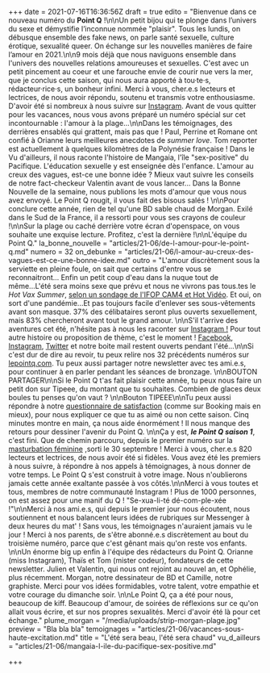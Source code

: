 +++
date = 2021-07-16T16:36:56Z
draft = true
edito = "Bienvenue dans ce nouveau numéro du **Point Q** !\n\nUn petit bijou qui te plonge dans l’univers du sexe et démystifie l’inconnue nommée \"plaisir\". Tous les lundis, on débusque ensemble des fake news, on parle santé sexuelle, culture érotique, sexualité queer. On échange sur les nouvelles manières de faire l’amour en 2021.\n\n9 mois déjà que nous naviguons ensemble dans l'univers des nouvelles relations amoureuses et sexuelles. C'est avec un petit pincement au coeur et une farouche envie de courir nue vers la mer, que je conclus cette saison, qui nous aura apporté à tou·te·s, rédacteur·rice·s, un bonheur infini. Merci à vous, cher.e.s lecteurs et lectrices, de nous avoir répondu, soutenu et transmis votre enthousiasme. D'avoir été si nombreux à nous suivre sur [Instagram](https://www.instagram.com/lepoint.q/). Avant de vous quitter pour les vacances, nous vous avons préparé un numéro spécial sur cet incontournable : l'amour à la plage...\n\nDans les témoignages, des derrières ensablés qui grattent, mais pas que ! Paul, Perrine et Romane ont confié à Orianne leurs meilleures anecdotes de _summer love_. Tom reporter est actuellement à quelques kilomètres de la Polynésie française ! Dans le Vu d'ailleurs, il nous raconte l'histoire de Mangaia, l'île \"sex-positive\" du Pacifique. L'éducation sexuelle y est enseignée dès l'enfance. L'amour au creux des vagues, est-ce une bonne idée ? Mieux vaut suivre les conseils de notre fact-checkeur Valentin avant de vous lancer... Dans la Bonne Nouvelle de la semaine, nous publions les mots d'amour que vous nous avez envoyé. Le Point Q rougit, il vous fait des bisous salés ! \n\nPour conclure cette année, rien de tel qu'une BD sable chaud de Morgan. Exilé dans le Sud de la France, il a ressorti pour vous ses crayons de couleur !\n\nSur la plage ou caché derrière votre écran d'openspace, on vous souhaite une exquise lecture. Profitez, c'est la dernière !\n\nL'équipe du Point Q."
la_bonne_nouvelle = "articles/21-06/de-l-amour-pour-le-point-q.md"
numero = 32
on_debunke = "articles/21-06/l-amour-au-creux-des-vagues-est-ce-une-bonne-idee.md"
outro = "L'amour discrètement sous la serviette en pleine foule, on sait que certains d'entre vous se reconnaitront... Enfin un petit coup d'eau dans la nuque tout de même...L'été sera moins sexe que prévu et nous ne vivrons pas tous.tes le _Hot Vax Summer_, [selon un sondage de l'IFOP CAM4 et Hot Vidéo](https://www.ifop.com/publication/lete-2021-le-summer-of-love-de-la-generation-covid/). Et oui, on sort d'une pandémie...Et pas toujours facile d'enlever ses sous-vêtements avant son masque. 37% des célibataires seront plus ouverts sexuellement, mais 83% chercheront avant tout le grand amour. \n\nS'il t'arrive des aventures cet été, n'hésite pas à nous les raconter sur [Instagram !](https://www.instagram.com/lepoint.q/) Pour tout autre histoire ou proposition de thème, c'est le moment ! [Facebook](https://www.facebook.com), [Instagram](https://www.instagram.com/lepoint.q/), [Twitter](https://twitter.com/LePointQ) et notre boite mail restent ouverts pendant l'été...\n\nSi c'est dur de dire au revoir, tu peux relire nos 32 précédents numéros sur [lepointq.com](https://lepointq.com/). Tu peux aussi partager notre newsletter avec tes ami.e.s, pour continuer à en parler pendant les séances de bronzage. \n\nBOUTON PARTAGER\n\nSi le Point Q t'as fait plaisir cette année, tu peux nous faire un petit don sur Tipeee, du montant que tu souhaites. Combien de glaces deux boules tu penses qu'on vaut ? \n\nBouton TIPEEE\n\nTu peux aussi répondre à notre [questionnaire de satisfaction](https://docs.google.com/forms/d/e/1FAIpQLSe1XXLm4SDCuothVEZSEKCKxwNKmgb11trSpaH2VPgTArqU-g/viewform) (comme sur Booking mais en mieux), pour nous expliquer ce que tu as aimé ou non cette saison. Cinq minutes montre en main, ça nous aide énormément ! Il nous manque des retours pour dessiner l'avenir du Point Q. \n\nÇa y est, **_le Point Q saison 1_**, c'est fini. Que de chemin parcouru, depuis le premier numéro sur la [masturbation féminine](https://lepointq.com/newsletters/le-plaisir-dans-tous-ses-etats/) ,sorti le 30 septembre ! Merci à vous, cher.e.s 820 lecteurs et lectrices, de nous avoir été si fidèles. Vous avez été les premiers à nous suivre, à répondre à nos appels à témoignages, à nous donner de votre temps. Le Point Q s'est construit à votre image. Nous n'oublierons jamais cette année exaltante passée à vos côtés.\n\nMerci à vous toutes et tous, membres de notre communauté Instagram ! Plus de 1000 personnes, on est assez pour une manif du Q ! \"Se-xua-li-té dé-com-ple-xée !\"\n\nMerci à nos ami.e.s, qui depuis le premier jour nous écoutent, nous soutiennent et nous balancent leurs idées de rubriques sur Messenger à deux heures du mat' ! Sans vous, les témoignages n'auraient jamais vu le jour ! Merci à nos parents, de s'être abonné.e.s discrètement au bout du troisième numéro, parce que c'est gênant mais qu'on reste vos enfants. \n\nUn énorme big up enfin à l'équipe des rédacteurs du Point Q. Orianne (miss Instagram), Thaïs et Tom (mister codeur), fondateurs de cette newsletter. Julien et Valentin, qui nous ont rejoint au nouvel an, et Ophélie, plus récemment. Morgan, notre dessinateur de BD et Camille, notre graphiste. Merci pour vos idées formidables, votre talent, votre empathie et votre courage du dimanche soir. \n\nLe Point Q, ça a été pour nous, beaucoup de kiff. Beaucoup d'amour, de soirées de réflexions sur ce qu'on allait vous écrire, et sur nos propres sexualités. Merci d'avoir été là pour cet échange."
plume_morgan = "/media/uploads/strip-morgan-plage.jpg"
preview = "Bla bla bla"
temoignages = "articles/21-06/vacances-sous-haute-excitation.md"
title = "L'été sera beau, l'été sera chaud"
vu_d_ailleurs = "articles/21-06/mangaia-l-ile-du-pacifique-sex-positive.md"

+++

